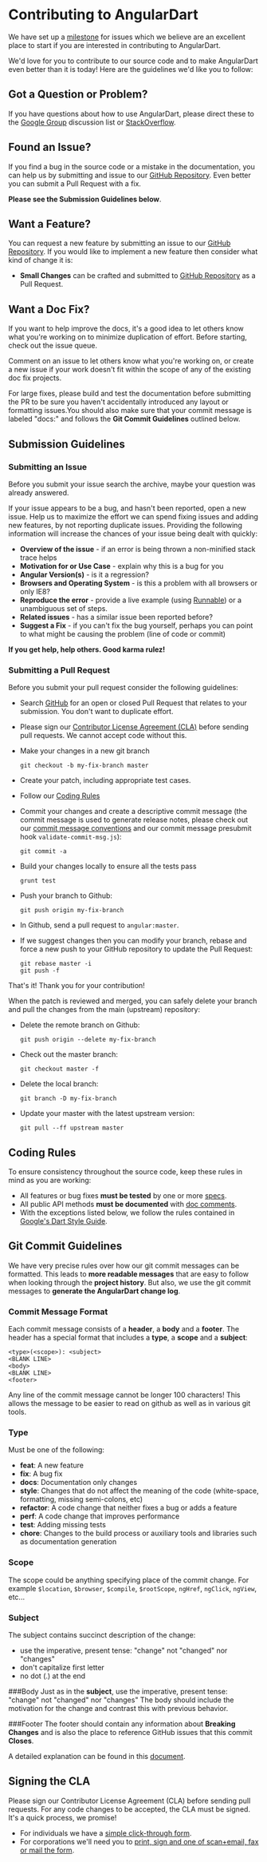 # Contributing to AngularDart

We have set up a [milestone][communityMilestone] for issues which we believe are an excellent
place to start if you are interested in contributing to AngularDart.

We'd love for you to contribute to our source code and to make AngularDart even better than it is
today! Here are the guidelines we'd like you to follow:

## Got a Question or Problem?

If you have questions about how to use AngularDart, please direct these to the [Google Group][groups]
discussion list or [StackOverflow][stackoverflow].

## Found an Issue?
If you find a bug in the source code or a mistake in the documentation, you can help us by
submitting and issue to our [GitHub Repository][github]. Even better you can submit a Pull Request
with a fix.

**Please see the Submission Guidelines below**.

## Want a Feature?
You can request a new feature by submitting an issue to our [GitHub Repository][github].  If you
would like to implement a new feature then consider what kind of change it is:

<!--
* **Major Changes** that you wish to contribute to the project should be discussed first on our
[dev mailing list][angular-dev] or [IRC][irc] so that we can better coordinate our efforts, prevent
duplication of work, and help you to craft the change so that it is successfully accepted into the
project.
-->
* **Small Changes** can be crafted and submitted to [GitHub Repository][github] as a Pull Request.


## Want a Doc Fix?
If you want to help improve the docs, it's a good idea to let others know what you're working on to
minimize duplication of effort. Before starting, check out the issue queue.

Comment on an issue to let others know what you're working on, or create a new issue if your work
doesn't fit within the scope of any of the existing doc fix projects.

For large fixes, please build and test the documentation before submitting the PR to be sure you haven't
accidentally introduced any layout or formatting issues.You should also make sure that your commit message
is labeled "docs:" and follows the **Git Commit Guidelines** outlined below.

## Submission Guidelines

### Submitting an Issue
Before you submit your issue search the archive, maybe your question was already answered.

If your issue appears to be a bug, and hasn't been reported, open a new issue.
Help us to maximize the effort we can spend fixing issues and adding new
features, by not reporting duplicate issues.  Providing the following information will increase the
chances of your issue being dealt with quickly:

* **Overview of the issue** - if an error is being thrown a non-minified stack trace helps
* **Motivation for or Use Case** - explain why this is a bug for you
* **Angular Version(s)** - is it a regression?
* **Browsers and Operating System** - is this a problem with all browsers or only IE8?
* **Reproduce the error** - provide a live example (using [Runnable][runnable]) or a unambiguous set of steps.
* **Related issues** - has a similar issue been reported before?
* **Suggest a Fix** - if you can't fix the bug yourself, perhaps you can point to what might be
  causing the problem (line of code or commit)

**If you get help, help others. Good karma rulez!**

### Submitting a Pull Request
Before you submit your pull request consider the following guidelines:

* Search [GitHub][github] for an open or closed Pull Request
  that relates to your submission. You don't want to duplicate effort.
* Please sign our [Contributor License Agreement (CLA)](#signing-the-cla) before sending pull
  requests. We cannot accept code without this.
* Make your changes in a new git branch

     ```shell
     git checkout -b my-fix-branch master
     ```

* Create your patch, including appropriate test cases.
* Follow our [Coding Rules](#coding-rules)
* Commit your changes and create a descriptive commit message (the
  commit message is used to generate release notes, please check out our
  [commit message conventions](#commit-message-format) and our commit message presubmit hook
  `validate-commit-msg.js`):

     ```shell
     git commit -a
     ```

* Build your changes locally to ensure all the tests pass

    ```shell
    grunt test
    ```

* Push your branch to Github:

    ```shell
    git push origin my-fix-branch
    ```

* In Github, send a pull request to `angular:master`.
* If we suggest changes then you can modify your branch, rebase and force a new push to your GitHub
  repository to update the Pull Request:

    ```shell
    git rebase master -i
    git push -f
    ```

That's it! Thank you for your contribution!

When the patch is reviewed and merged, you can safely delete your branch and pull the changes
from the main (upstream) repository:

* Delete the remote branch on Github:

    ```shell
    git push origin --delete my-fix-branch
    ```

* Check out the master branch:

    ```shell
    git checkout master -f
    ```

* Delete the local branch:

    ```shell
    git branch -D my-fix-branch
    ```

* Update your master with the latest upstream version:

    ```shell
    git pull --ff upstream master
    ```
## Coding Rules
To ensure consistency throughout the source code, keep these rules in mind as you are working:

  * All features or bug fixes **must be tested** by one or more [specs][unit-testing].
  * All public API methods **must be documented** with [doc comments][doc-comments].
  * With the exceptions listed below, we follow the rules contained in
  [Google's Dart Style Guide][dart-style-guide].

## Git Commit Guidelines

We have very precise rules over how our git commit messages can be formatted.  This leads to **more
readable messages** that are easy to follow when looking through the **project history**.  But also,
we use the git commit messages to **generate the AngularDart change log**.

### Commit Message Format
Each commit message consists of a **header**, a **body** and a **footer**.  The header has a special
format that includes a **type**, a **scope** and a **subject**:

```
<type>(<scope>): <subject>
<BLANK LINE>
<body>
<BLANK LINE>
<footer>
```

Any line of the commit message cannot be longer 100 characters! This allows the message to be easier
to read on github as well as in various git tools.

### Type
Must be one of the following:

* **feat**: A new feature
* **fix**: A bug fix
* **docs**: Documentation only changes
* **style**: Changes that do not affect the meaning of the code (white-space, formatting, missing
  semi-colons, etc)
* **refactor**: A code change that neither fixes a bug or adds a feature
* **perf**: A code change that improves performance
* **test**: Adding missing tests
* **chore**: Changes to the build process or auxiliary tools and libraries such as documentation
  generation

### Scope
The scope could be anything specifying place of the commit change. For example `$location`,
`$browser`, `$compile`, `$rootScope`, `ngHref`, `ngClick`, `ngView`, etc...

### Subject
The subject contains succinct description of the change:

* use the imperative, present tense: "change" not "changed" nor "changes"
* don't capitalize first letter
* no dot (.) at the end

###Body
Just as in the **subject**, use the imperative, present tense: "change" not "changed" nor "changes"
The body should include the motivation for the change and contrast this with previous behavior.

###Footer
The footer should contain any information about **Breaking Changes** and is also the place to
reference GitHub issues that this commit **Closes**.


A detailed explanation can be found in this [document][commit-message-format].

## Signing the CLA

Please sign our Contributor License Agreement (CLA) before sending pull requests. For any code
changes to be accepted, the CLA must be signed. It's a quick process, we promise!

* For individuals we have a [simple click-through form][individual-cla].
* For corporations we'll need you to
  [print, sign and one of scan+email, fax or mail the form][corporate-cla].


[groups]: https://groups.google.com/forum/#!forum/angular-dart
[stackoverflow]: http://stackoverflow.com/questions/tagged/angular.dart
[github]: https://github.com/angular/angular.dart
[runnable]: http://runnable.com/
[unit-testing]: https://www.dartlang.org/articles/dart-unit-tests/
[doc-comments]: https://www.dartlang.org/articles/doc-comment-guidelines/
[dart-style-guide]: https://www.dartlang.org/articles/idiomatic-dart/
[individual-cla]: http://code.google.com/legal/individual-cla-v1.0.html
[corporate-cla]: http://code.google.com/legal/corporate-cla-v1.0.html
[commit-message-format]: https://docs.google.com/document/d/1QrDFcIiPjSLDn3EL15IJygNPiHORgU1_OOAqWjiDU5Y/edit#
[communityMilestone]: https://github.com/angular/angular.dart/issues?milestone=13&state=open
